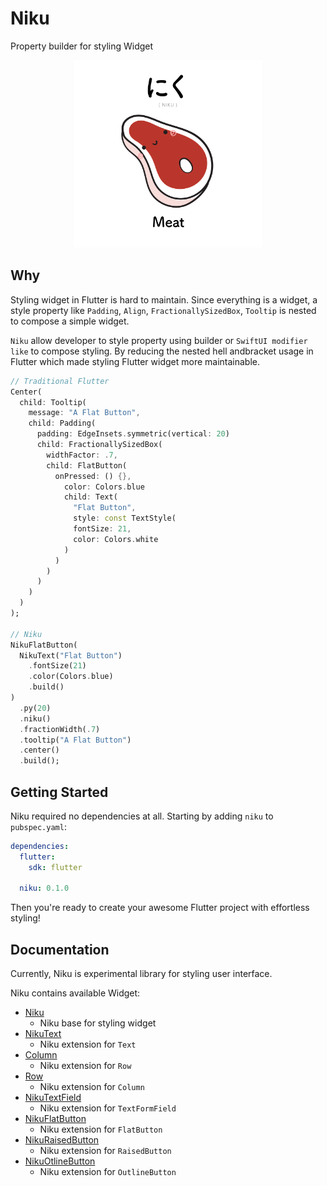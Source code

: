 # Niku
Property builder for styling Widget

<p align="center">
  <img src="https://raw.githubusercontent.com/saltyaom/niku/main/doc/images/niku.png" alt="Niku" width="300" />
</p>

## Why
Styling widget in Flutter is hard to maintain. 
Since everything is a widget, a style property like `Padding`, `Align`, `FractionallySizedBox`, `Tooltip` is nested to compose a simple widget.

`Niku` allow developer to style property using builder or `SwiftUI modifier like` to compose styling.
By reducing the nested hell andbracket usage in Flutter which made styling Flutter widget more maintainable.

```dart
// Traditional Flutter
Center(
  child: Tooltip(
    message: "A Flat Button",
    child: Padding(
      padding: EdgeInsets.symmetric(vertical: 20)
      child: FractionallySizedBox(
        widthFactor: .7,
        child: FlatButton(
          onPressed: () {},
            color: Colors.blue 
            child: Text(
              "Flat Button",
              style: const TextStyle(
              fontSize: 21,
              color: Colors.white
            )
          )
        )
      )
    )
  )
);

// Niku
NikuFlatButton(
  NikuText("Flat Button")
    .fontSize(21)
    .color(Colors.blue)
    .build()
)
  .py(20)
  .niku()
  .fractionWidth(.7)
  .tooltip("A Flat Button")
  .center()
  .build();
```

## Getting Started
Niku required no dependencies at all.
Starting by adding `niku` to `pubspec.yaml`:
```yaml
dependencies:
  flutter:
    sdk: flutter

  niku: 0.1.0
```

Then you're ready to create your awesome Flutter project with effortless styling!

## Documentation
Currently, Niku is experimental library for styling user interface.

Niku contains available Widget:
- [Niku](https://github.com/saltyaom/niku/blob/main/doc/base.md)
  - Niku base for styling widget
- [NikuText](https://github.com/saltyaom/niku/blob/main/doc/text.md)
  - Niku extension for `Text`
- [Column](https://github.com/saltyaom/niku/blob/main/doc/column.md)
  - Niku extension for `Row`
- [Row](https://github.com/saltyaom/niku/blob/main/doc/row.md)
  - Niku extension for `Column`
- [NikuTextField](https://github.com/saltyaom/niku/blob/main/doc/textfield.md)
  - Niku extension for `TextFormField`
- [NikuFlatButton](https://github.com/saltyaom/niku/blob/main/doc/flatButton.md)
  - Niku extension for `FlatButton`
- [NikuRaisedButton](https://github.com/saltyaom/niku/blob/main/doc/raisedButton.md)
  - Niku extension for `RaisedButton`
- [NikuOtlineButton](https://github.com/saltyaom/niku/blob/main/doc/outlineButton.md)
  - Niku extension for `OutlineButton`
